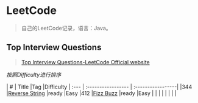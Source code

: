 # LeetCode
> 自己的LeetCode记录，语言：Java。

## Top Interview Questions
> [Top Interview Questions-LeetCode Official website](https://leetcode.com/problemset/top-interview-questions/)

*按照Difficulty进行排序*

| #					| Title					|Tag				|Difficulty
| :---				| :-----------------	| :-----------------|
|344				|[Reverse String][344]	|ready				|Easy
|412				|[Fizz Buzz][412]		|ready				|Easy
|					|						|					|
|					|						|					|

[344]: problems/notes/top_interview_questions/344
[412]: problems/notes/top_interview_questions/412